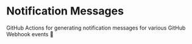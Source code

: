 # Notification Messages

GitHub Actions for generating notification messages for various GitHub Webhook events :bell:
